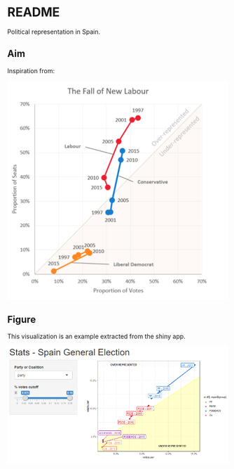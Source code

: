 # README

Political representation in Spain.

## Aim

Inspiration from:

![test](aim.png)

## Figure 

This visualization is an example extracted from the shiny app.

![test2](figure.png)
